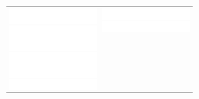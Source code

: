 <table cellspacing="0" cellpadding="0" style="border-collapse: collapse; border: none;"> 
  <tbody>
  <tr style="border: none;">
    <td width="400px" style="border: none; vertical-align: top;">
      <img src="https://github.com/m-avagyan/m-avagyan/blob/master/images/header.svg">
      <img src="https://github.com/m-avagyan/m-avagyan/blob/master/images/repositories.svg">
      <img src="https://github.com/m-avagyan/m-avagyan/blob/master/images/activity-community.svg">
      <img src="https://github.com/m-avagyan/m-avagyan/blob/master/images/recent-activity.svg">
    </td>
    <td width="400px" style="border: none; vertical-align: top;">
      <img src="https://github.com/m-avagyan/m-avagyan/blob/master/images/languages.svg">
      <img src="https://github.com/m-avagyan/m-avagyan/blob/master/images/achievements.svg">
    </td>
  </tr>
  </tbody>
</table>
